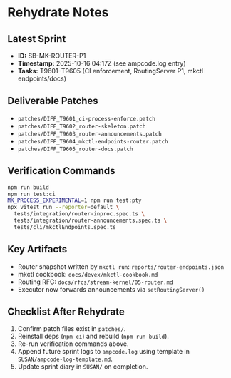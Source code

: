 # Rehydrate Notes

## Latest Sprint

- **ID:** SB-MK-ROUTER-P1
- **Timestamp:** 2025-10-16 04:17Z (see ampcode.log entry)
- **Tasks:** T9601–T9605 (CI enforcement, RoutingServer P1, mkctl endpoints/docs)

## Deliverable Patches

- `patches/DIFF_T9601_ci-process-enforce.patch`
- `patches/DIFF_T9602_router-skeleton.patch`
- `patches/DIFF_T9603_router-announcements.patch`
- `patches/DIFF_T9604_mkctl-endpoints-router.patch`
- `patches/DIFF_T9605_router-docs.patch`

## Verification Commands

```bash
npm run build
npm run test:ci
MK_PROCESS_EXPERIMENTAL=1 npm run test:pty
npx vitest run --reporter=default \
  tests/integration/router-inproc.spec.ts \
  tests/integration/router-announcements.spec.ts \
  tests/cli/mkctlEndpoints.spec.ts
```

## Key Artifacts

- Router snapshot written by `mkctl run`: `reports/router-endpoints.json`
- mkctl cookbook: `docs/devex/mkctl-cookbook.md`
- Routing RFC: `docs/rfcs/stream-kernel/05-router.md`
- Executor now forwards announcements via `setRoutingServer()`

## Checklist After Rehydrate

1. Confirm patch files exist in `patches/`.
2. Reinstall deps (`npm ci`) and rebuild (`npm run build`).
3. Re-run verification commands above.
4. Append future sprint logs to `ampcode.log` using template in `SUSAN/ampcode-log-template.md`.
5. Update sprint diary in `SUSAN/` on completion.
